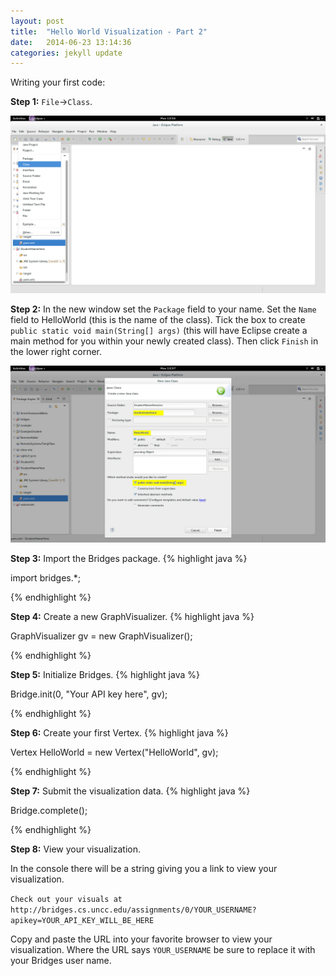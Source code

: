 ```yaml
---
layout: post
title:  "Hello World Visualization - Part 2"
date:   2014-06-23 13:14:36
categories: jekyll update
---
```


Writing your first code:

**Step 1:**
`File`->`Class`.

![drawing](/images/screenshot_6.png)

**Step 2:**
In the new window set the `Package` field to your name. Set the `Name` field to HelloWorld (this is the name of the class). Tick the box to create `public static void main(String[] args)` (this will have Eclipse create a main method for you within your newly created class). Then click `Finish` in the lower right corner.

![drawing](/images/screenshot_7.png)

**Step 3:**
Import the Bridges package.
{% highlight java  %}

import bridges.*;

{% endhighlight %}

**Step 4:**
Create a new GraphVisualizer. 
{% highlight java  %}

GraphVisualizer gv = new GraphVisualizer();

{% endhighlight %}

**Step 5:**
Initialize Bridges.
{% highlight java  %}

Bridge.init(0, "Your API key here", gv);

{% endhighlight %}

**Step 6:**
Create your first Vertex.
{% highlight java  %}

Vertex HelloWorld = new Vertex("HelloWorld", gv);

{% endhighlight %}

**Step 7:**
Submit the visualization data.
{% highlight java  %}

Bridge.complete();

{% endhighlight %}

**Step 8:**
View your visualization.

In the console there will be a string giving you a link to view your visualization.

`Check out your visuals at http://bridges.cs.uncc.edu/assignments/0/YOUR_USERNAME?apikey=YOUR_API_KEY_WILL_BE_HERE`

Copy and paste the URL into your favorite browser to view your visualization. Where the URL says `YOUR_USERNAME` be sure to replace it with your Bridges user name.
